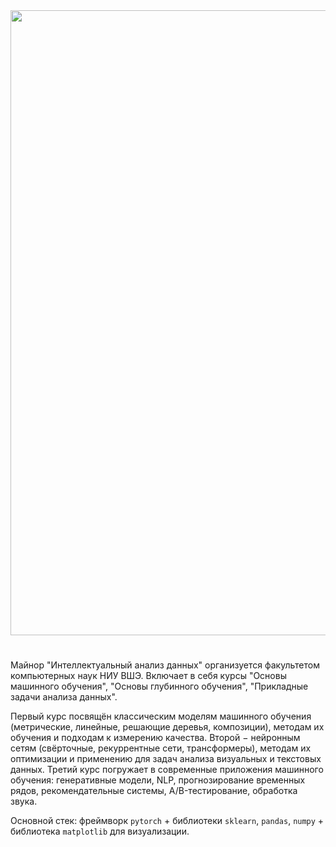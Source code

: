 <center><img src="https://github.com/hse-ds/iad-applied-ds/blob/master/2021/hw/hw1/img/logo_hse.png?raw=1" width="1000"></center>

# 
Майнор "Интеллектуальный анализ данных" организуется факультетом компьютерных наук НИУ ВШЭ.
Включает в себя курсы "Основы машинного обучения", "Основы глубинного обучения", "Прикладные задачи анализа данных".

Первый курс посвящён классическим моделям машинного обучения (метрические, линейные, решающие деревья, композиции), методам их обучения и подходам к измерению качества.
Второй $-$ нейронным сетям (свёрточные, рекуррентные сети, трансформеры), методам их оптимизации и применению для задач анализа визуальных и текстовых данных.
Третий курс погружает в современные приложения машинного обучения: генеративные модели, NLP, прогнозирование временных рядов, рекомендательные системы, A/B-тестирование, обработка звука.

Основной стек: фреймворк `pytorch` + библиотеки `sklearn`, `pandas`, `numpy` + библиотека `matplotlib` для визуализации.
